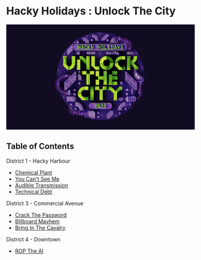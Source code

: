 # Hacky Holidays : Unlock The City
![](images/banner.png)

## Table of Contents

District 1 - Hacky Harbour
- [Chemical Plant](chemical-plant.md)
- [You Can't See Me](you-cant-see-me.md)
- [Audible Transmission](audible-transmission.md)
- [Technical Debt](technical-debt.md)

District 3 - Commercial Avenue
- [Crack The Password](crack-the-password.md)
- [Billboard Mayhem](billboard-mayhem.md)
- [Bring In The Cavalry](bring-in-the-cavalry.md)

District 4 - Downtown
- [ROP The AI](rop-the-ai.md)
